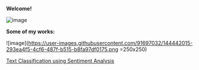 **Welcome!**

![image](https://user-images.githubusercontent.com/91697032/144334944-538b28c3-ffd9-488d-b716-2e418dd9d5bd.png)

**Some of my works:**

![image](https://user-images.githubusercontent.com/91697032/144442015-293ea4f5-4cf6-487f-b515-b8fa97df0175.png =250x250)


[Text Classification using Sentiment Analysis](https://github.com/mydatascienceprojects/Zinnia_Portfolio/blob/main/reviews-sentiment-analysis-95-7-accuracy.ipynb)

